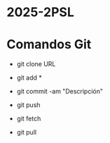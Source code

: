 # 2025-2PSL

# Comandos Git
- git clone URL

- git add *
- git commit -am "Descripción"
- git push

- git fetch
- git pull